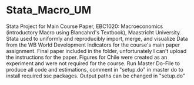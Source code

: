# Stata_Macro_UM
Stata Project for Main Course Paper, EBC1020: Macroeconomics (introductory Macro using Blancahrd's Textbook), Maastricht University.
Stata used to uniformly and reproducibly import, merge, and visualize Data from the WB World Development Indicators for the course's main paper assignment. 
Final paper included in the folder, unfortunately I can't upload the instructions for the paper. Figures for Chile were created as an experiment and were not required for the course.
Run Master Do-File to produce all code and estimations, comment in "setup.do" in master do to install required ssc packages.
Output paths can be changed in "setup.do"
